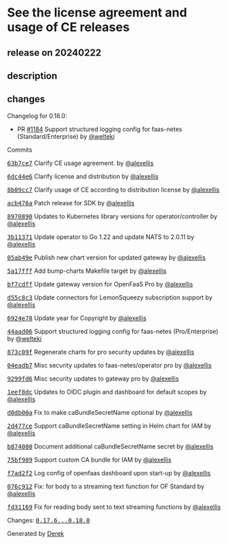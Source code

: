 # See the license agreement and usage of CE releases

## release on 20240222

## description

## changes

Changelog for 0.18.0:

* PR <a class="issue-link js-issue-link" data-error-text="Failed to load title" data-id="2064000245" data-permission-text="Title is private" data-url="https://github.com/openfaas/faas-netes/issues/1184" data-hovercard-type="pull_request" data-hovercard-url="/openfaas/faas-netes/pull/1184/hovercard" href="https://github.com/openfaas/faas-netes/pull/1184">#1184</a> Support structured logging config for faas-netes (Standard/Enterprise) by <a class="user-mention notranslate" data-hovercard-type="user" data-hovercard-url="/users/welteki/hovercard" data-octo-click="hovercard-link-click" data-octo-dimensions="link_type:self" href="https://github.com/welteki">@welteki</a>

Commits

<a class="commit-link" data-hovercard-type="commit" data-hovercard-url="https://github.com/openfaas/faas-netes/commit/63b7ce730baba96fea8de769da54183d8c0c2c2f/hovercard" href="https://github.com/openfaas/faas-netes/commit/63b7ce730baba96fea8de769da54183d8c0c2c2f"><tt>63b7ce7</tt></a> Clarify CE usage agreement. by <a class="user-mention notranslate" data-hovercard-type="user" data-hovercard-url="/users/alexellis/hovercard" data-octo-click="hovercard-link-click" data-octo-dimensions="link_type:self" href="https://github.com/alexellis">@alexellis</a>

<a class="commit-link" data-hovercard-type="commit" data-hovercard-url="https://github.com/openfaas/faas-netes/commit/6dc44e6b477e4f67ff1eb1df0b11f8181328f9b8/hovercard" href="https://github.com/openfaas/faas-netes/commit/6dc44e6b477e4f67ff1eb1df0b11f8181328f9b8"><tt>6dc44e6</tt></a> Clarify license and distribution by <a class="user-mention notranslate" data-hovercard-type="user" data-hovercard-url="/users/alexellis/hovercard" data-octo-click="hovercard-link-click" data-octo-dimensions="link_type:self" href="https://github.com/alexellis">@alexellis</a>

<a class="commit-link" data-hovercard-type="commit" data-hovercard-url="https://github.com/openfaas/faas-netes/commit/8b09cc7cde996e564a4bb29a9f543a20fd3c6a06/hovercard" href="https://github.com/openfaas/faas-netes/commit/8b09cc7cde996e564a4bb29a9f543a20fd3c6a06"><tt>8b09cc7</tt></a> Clarify usage of CE according to distribution license by <a class="user-mention notranslate" data-hovercard-type="user" data-hovercard-url="/users/alexellis/hovercard" data-octo-click="hovercard-link-click" data-octo-dimensions="link_type:self" href="https://github.com/alexellis">@alexellis</a>

<a class="commit-link" data-hovercard-type="commit" data-hovercard-url="https://github.com/openfaas/faas-netes/commit/acb476a9eac2da726db07389fdb82016c12b91dd/hovercard" href="https://github.com/openfaas/faas-netes/commit/acb476a9eac2da726db07389fdb82016c12b91dd"><tt>acb476a</tt></a> Patch release for SDK by <a class="user-mention notranslate" data-hovercard-type="user" data-hovercard-url="/users/alexellis/hovercard" data-octo-click="hovercard-link-click" data-octo-dimensions="link_type:self" href="https://github.com/alexellis">@alexellis</a>

<a class="commit-link" data-hovercard-type="commit" data-hovercard-url="https://github.com/openfaas/faas-netes/commit/897089075d961c3b34b5eebf61772c9fd72f117b/hovercard" href="https://github.com/openfaas/faas-netes/commit/897089075d961c3b34b5eebf61772c9fd72f117b"><tt>8970890</tt></a> Updates to Kubernetes library versions for operator/controller by <a class="user-mention notranslate" data-hovercard-type="user" data-hovercard-url="/users/alexellis/hovercard" data-octo-click="hovercard-link-click" data-octo-dimensions="link_type:self" href="https://github.com/alexellis">@alexellis</a>

<a class="commit-link" data-hovercard-type="commit" data-hovercard-url="https://github.com/openfaas/faas-netes/commit/3b1137113c3ee57bd7292e4051de9cf9734d7a7a/hovercard" href="https://github.com/openfaas/faas-netes/commit/3b1137113c3ee57bd7292e4051de9cf9734d7a7a"><tt>3b11371</tt></a> Update operator to Go 1.22 and update NATS to 2.0.11 by <a class="user-mention notranslate" data-hovercard-type="user" data-hovercard-url="/users/alexellis/hovercard" data-octo-click="hovercard-link-click" data-octo-dimensions="link_type:self" href="https://github.com/alexellis">@alexellis</a>

<a class="commit-link" data-hovercard-type="commit" data-hovercard-url="https://github.com/openfaas/faas-netes/commit/05ab49eb532c69ed1f4235b3223f1e12e8532dab/hovercard" href="https://github.com/openfaas/faas-netes/commit/05ab49eb532c69ed1f4235b3223f1e12e8532dab"><tt>05ab49e</tt></a> Publish new chart version for updated gateway by <a class="user-mention notranslate" data-hovercard-type="user" data-hovercard-url="/users/alexellis/hovercard" data-octo-click="hovercard-link-click" data-octo-dimensions="link_type:self" href="https://github.com/alexellis">@alexellis</a>

<a class="commit-link" data-hovercard-type="commit" data-hovercard-url="https://github.com/openfaas/faas-netes/commit/5a17fffb0c1e26baaec60667249df15ee45c4053/hovercard" href="https://github.com/openfaas/faas-netes/commit/5a17fffb0c1e26baaec60667249df15ee45c4053"><tt>5a17fff</tt></a> Add bump-charts Makefile target by <a class="user-mention notranslate" data-hovercard-type="user" data-hovercard-url="/users/alexellis/hovercard" data-octo-click="hovercard-link-click" data-octo-dimensions="link_type:self" href="https://github.com/alexellis">@alexellis</a>

<a class="commit-link" data-hovercard-type="commit" data-hovercard-url="https://github.com/openfaas/faas-netes/commit/bf7cdffe8bb71cb4d149a6d62d00f262d675fd56/hovercard" href="https://github.com/openfaas/faas-netes/commit/bf7cdffe8bb71cb4d149a6d62d00f262d675fd56"><tt>bf7cdff</tt></a> Update gateway version for OpenFaaS Pro by <a class="user-mention notranslate" data-hovercard-type="user" data-hovercard-url="/users/alexellis/hovercard" data-octo-click="hovercard-link-click" data-octo-dimensions="link_type:self" href="https://github.com/alexellis">@alexellis</a>

<a class="commit-link" data-hovercard-type="commit" data-hovercard-url="https://github.com/openfaas/faas-netes/commit/d55c8c32242be999dcc9b95de6c4a045731c8b0a/hovercard" href="https://github.com/openfaas/faas-netes/commit/d55c8c32242be999dcc9b95de6c4a045731c8b0a"><tt>d55c8c3</tt></a> Update connectors for LemonSqueezy subscription support by <a class="user-mention notranslate" data-hovercard-type="user" data-hovercard-url="/users/alexellis/hovercard" data-octo-click="hovercard-link-click" data-octo-dimensions="link_type:self" href="https://github.com/alexellis">@alexellis</a>

<a class="commit-link" data-hovercard-type="commit" data-hovercard-url="https://github.com/openfaas/faas-netes/commit/6924e7813b44c05f8942687664097879e5b3cfb5/hovercard" href="https://github.com/openfaas/faas-netes/commit/6924e7813b44c05f8942687664097879e5b3cfb5"><tt>6924e78</tt></a> Update year for Copyright by <a class="user-mention notranslate" data-hovercard-type="user" data-hovercard-url="/users/alexellis/hovercard" data-octo-click="hovercard-link-click" data-octo-dimensions="link_type:self" href="https://github.com/alexellis">@alexellis</a>

<a class="commit-link" data-hovercard-type="commit" data-hovercard-url="https://github.com/openfaas/faas-netes/commit/44aad06973158ed52c9ba223c2d53ac6abcd776b/hovercard" href="https://github.com/openfaas/faas-netes/commit/44aad06973158ed52c9ba223c2d53ac6abcd776b"><tt>44aad06</tt></a> Support structured logging config for faas-netes (Pro/Enterprise) by <a class="user-mention notranslate" data-hovercard-type="user" data-hovercard-url="/users/welteki/hovercard" data-octo-click="hovercard-link-click" data-octo-dimensions="link_type:self" href="https://github.com/welteki">@welteki</a>

<a class="commit-link" data-hovercard-type="commit" data-hovercard-url="https://github.com/openfaas/faas-netes/commit/873c09f02a3d14da136222ce1d0b1df90ede8d12/hovercard" href="https://github.com/openfaas/faas-netes/commit/873c09f02a3d14da136222ce1d0b1df90ede8d12"><tt>873c09f</tt></a> Regenerate charts for pro security updates by <a class="user-mention notranslate" data-hovercard-type="user" data-hovercard-url="/users/alexellis/hovercard" data-octo-click="hovercard-link-click" data-octo-dimensions="link_type:self" href="https://github.com/alexellis">@alexellis</a>

<a class="commit-link" data-hovercard-type="commit" data-hovercard-url="https://github.com/openfaas/faas-netes/commit/04eadb70ce90b30bff0bfea4f0f2a9059f235426/hovercard" href="https://github.com/openfaas/faas-netes/commit/04eadb70ce90b30bff0bfea4f0f2a9059f235426"><tt>04eadb7</tt></a> Misc security updates to faas-netes/operator pro by <a class="user-mention notranslate" data-hovercard-type="user" data-hovercard-url="/users/alexellis/hovercard" data-octo-click="hovercard-link-click" data-octo-dimensions="link_type:self" href="https://github.com/alexellis">@alexellis</a>

<a class="commit-link" data-hovercard-type="commit" data-hovercard-url="https://github.com/openfaas/faas-netes/commit/9299fd69d461dce08348b9f030523edd7448c899/hovercard" href="https://github.com/openfaas/faas-netes/commit/9299fd69d461dce08348b9f030523edd7448c899"><tt>9299fd6</tt></a> Misc security updates to gateway pro by <a class="user-mention notranslate" data-hovercard-type="user" data-hovercard-url="/users/alexellis/hovercard" data-octo-click="hovercard-link-click" data-octo-dimensions="link_type:self" href="https://github.com/alexellis">@alexellis</a>

<a class="commit-link" data-hovercard-type="commit" data-hovercard-url="https://github.com/openfaas/faas-netes/commit/1eef8dce6a90ff1e4a5639a3bef3d0ec2e2c26b9/hovercard" href="https://github.com/openfaas/faas-netes/commit/1eef8dce6a90ff1e4a5639a3bef3d0ec2e2c26b9"><tt>1eef8dc</tt></a> Updates to OIDC plugin and dashboard for default scopes by <a class="user-mention notranslate" data-hovercard-type="user" data-hovercard-url="/users/alexellis/hovercard" data-octo-click="hovercard-link-click" data-octo-dimensions="link_type:self" href="https://github.com/alexellis">@alexellis</a>

<a class="commit-link" data-hovercard-type="commit" data-hovercard-url="https://github.com/openfaas/faas-netes/commit/d0db00a815578abf82aca671bc49c0f1f1f0233c/hovercard" href="https://github.com/openfaas/faas-netes/commit/d0db00a815578abf82aca671bc49c0f1f1f0233c"><tt>d0db00a</tt></a> Fix to make caBundleSecretName optional by <a class="user-mention notranslate" data-hovercard-type="user" data-hovercard-url="/users/alexellis/hovercard" data-octo-click="hovercard-link-click" data-octo-dimensions="link_type:self" href="https://github.com/alexellis">@alexellis</a>

<a class="commit-link" data-hovercard-type="commit" data-hovercard-url="https://github.com/openfaas/faas-netes/commit/2d477cefb72d11c0ca09fde29c9f3303cc0f21d8/hovercard" href="https://github.com/openfaas/faas-netes/commit/2d477cefb72d11c0ca09fde29c9f3303cc0f21d8"><tt>2d477ce</tt></a> Support caBundleSecretName setting in Helm chart for IAM by <a class="user-mention notranslate" data-hovercard-type="user" data-hovercard-url="/users/alexellis/hovercard" data-octo-click="hovercard-link-click" data-octo-dimensions="link_type:self" href="https://github.com/alexellis">@alexellis</a>

<a class="commit-link" data-hovercard-type="commit" data-hovercard-url="https://github.com/openfaas/faas-netes/commit/b87408013ff0f82c6eb9ef4f331219817288656f/hovercard" href="https://github.com/openfaas/faas-netes/commit/b87408013ff0f82c6eb9ef4f331219817288656f"><tt>b874080</tt></a> Document additional caBundleSecretName secret by <a class="user-mention notranslate" data-hovercard-type="user" data-hovercard-url="/users/alexellis/hovercard" data-octo-click="hovercard-link-click" data-octo-dimensions="link_type:self" href="https://github.com/alexellis">@alexellis</a>

<a class="commit-link" data-hovercard-type="commit" data-hovercard-url="https://github.com/openfaas/faas-netes/commit/75bf989061959984c89217ba60cc5eb5c84f4986/hovercard" href="https://github.com/openfaas/faas-netes/commit/75bf989061959984c89217ba60cc5eb5c84f4986"><tt>75bf989</tt></a> Support custom CA bundle for IAM by <a class="user-mention notranslate" data-hovercard-type="user" data-hovercard-url="/users/alexellis/hovercard" data-octo-click="hovercard-link-click" data-octo-dimensions="link_type:self" href="https://github.com/alexellis">@alexellis</a>

<a class="commit-link" data-hovercard-type="commit" data-hovercard-url="https://github.com/openfaas/faas-netes/commit/f7ad2f229acc6d4c79b2b70b626e80daee1138ab/hovercard" href="https://github.com/openfaas/faas-netes/commit/f7ad2f229acc6d4c79b2b70b626e80daee1138ab"><tt>f7ad2f2</tt></a> Log config of openfaas dashboard upon start-up by <a class="user-mention notranslate" data-hovercard-type="user" data-hovercard-url="/users/alexellis/hovercard" data-octo-click="hovercard-link-click" data-octo-dimensions="link_type:self" href="https://github.com/alexellis">@alexellis</a>

<a class="commit-link" data-hovercard-type="commit" data-hovercard-url="https://github.com/openfaas/faas-netes/commit/076c912ab18f967c8b51fefcd7f2087e06aad024/hovercard" href="https://github.com/openfaas/faas-netes/commit/076c912ab18f967c8b51fefcd7f2087e06aad024"><tt>076c912</tt></a> Fix: for body to a streaming text function for OF Standard by <a class="user-mention notranslate" data-hovercard-type="user" data-hovercard-url="/users/alexellis/hovercard" data-octo-click="hovercard-link-click" data-octo-dimensions="link_type:self" href="https://github.com/alexellis">@alexellis</a>

<a class="commit-link" data-hovercard-type="commit" data-hovercard-url="https://github.com/openfaas/faas-netes/commit/fd31169dfdfb6a21e88ced309b4aa10d0adb1311/hovercard" href="https://github.com/openfaas/faas-netes/commit/fd31169dfdfb6a21e88ced309b4aa10d0adb1311"><tt>fd31169</tt></a> Fix for reading body sent to text streaming functions by <a class="user-mention notranslate" data-hovercard-type="user" data-hovercard-url="/users/alexellis/hovercard" data-octo-click="hovercard-link-click" data-octo-dimensions="link_type:self" href="https://github.com/alexellis">@alexellis</a>

Changes: <a class="commit-link" href="https://github.com/openfaas/faas-netes/compare/0.17.6...0.18.0"><tt>0.17.6...0.18.0</tt></a>

Generated by <a href="https://github.com/alexellis/derek/">Derek</a>

